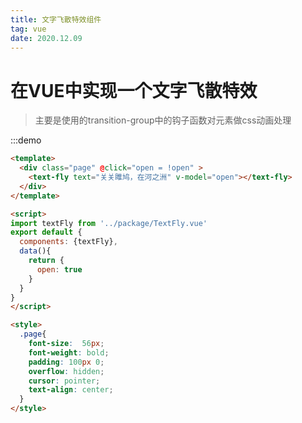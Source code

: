 ```yaml
---
title: 文字飞散特效组件
tag: vue
date: 2020.12.09
---
```


# 在VUE中实现一个文字飞散特效
> 主要是使用的transition-group中的钩子函数对元素做css动画处理

:::demo 
``` html
<template>
  <div class="page" @click="open = !open" >
    <text-fly text="关关雎鸠，在河之洲" v-model="open"></text-fly>
  </div>
</template>

<script>
import textFly from '../package/TextFly.vue'
export default {
  components: {textFly},
  data(){
    return {
      open: true
    }
  }
}
</script>

<style>
  .page{
    font-size:  56px;
    font-weight: bold;
    padding: 100px 0;
    overflow: hidden;
    cursor: pointer;
    text-align: center;
  }
</style>

```
